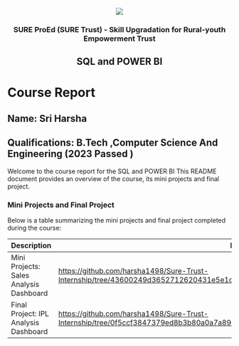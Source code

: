 <!-- PROJECT LOGO -->
<br />

<div align="center">
   <img src='https://user-images.githubusercontent.com/73131499/166115643-d3187f47-d38f-41b2-ae42-5ecbbc60de14.png' />


<h3 align="center">SURE ProEd (SURE Trust) - Skill Upgradation for Rural-youth Empowerment Trust</h3>
  <h2>  SQL and POWER BI </h2>
</div>

# Course Report

## Name: Sri Harsha

## Qualifications: B.Tech ,Computer Science And Engineering (2023 Passed ) 

Welcome to the course report for the SQL and POWER BI This README document provides an overview of the course, its mini projects and final project.

### Mini Projects and Final Project

Below is a table summarizing the mini projects and final project completed during the course:

| Description                                            | Link                                    |
|-------------------------------------------             |-----------------------------------------|
| Mini Projects: Sales Analysis Dashboard                |  https://github.com/harsha1498/Sure-Trust-Internship/tree/43600249d3652712620431e5e1c7879aa86d3945/Power%20BI%20Mini%20Project                     |
| Final Project: IPL Analysis Dashboard                  | https://github.com/harsha1498/Sure-Trust-Internship/tree/0f5ccf3847379ed8b3b80a0a7a89ccb2f292ebc8/Power%20BI%20Capstone%20Project                          |
